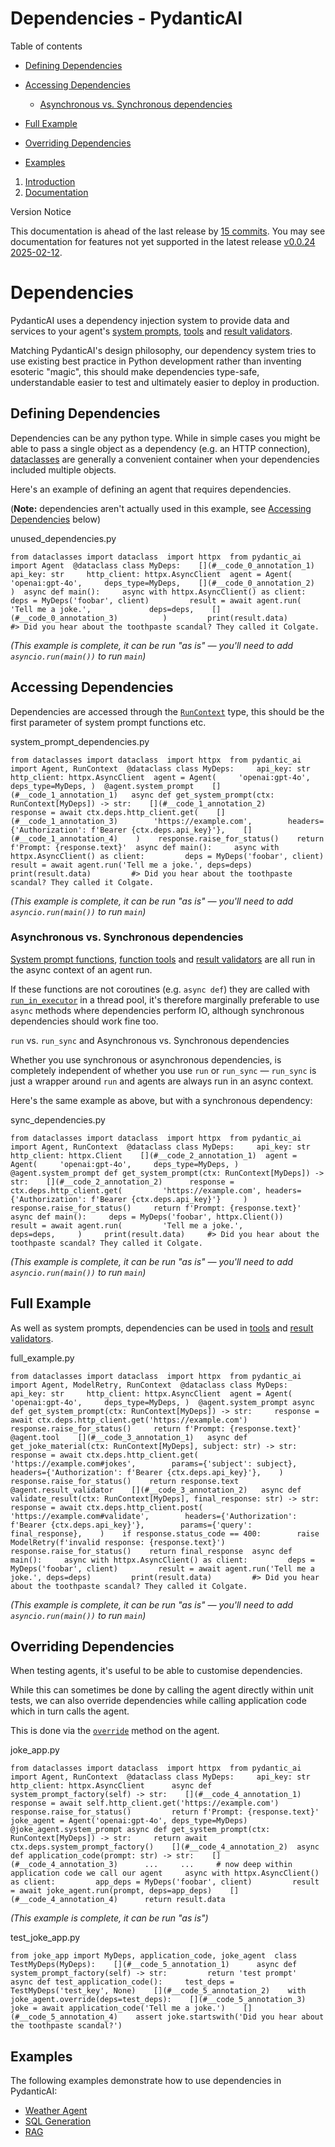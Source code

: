 # Dependencies - PydanticAI

Table of contents

- [Defining Dependencies](#defining-dependencies)
- [Accessing Dependencies](#accessing-dependencies)

  - [Asynchronous vs. Synchronous dependencies](#asynchronous-vs-synchronous-dependencies)

- [Full Example](#full-example)
- [Overriding Dependencies](#overriding-dependencies)
- [Examples](#examples)

1.  [Introduction](..)
2.  [Documentation](../agents/)

Version Notice

This documentation is ahead of the last release by [15 commits](https://github.com/pydantic/pydantic-ai/compare/v0.0.24...main). You may see documentation for features not yet supported in the latest release [v0.0.24 2025-02-12](https://github.com/pydantic/pydantic-ai/releases/tag/v0.0.24).

# Dependencies

PydanticAI uses a dependency injection system to provide data and services to your agent's [system prompts](../agents/#system-prompts), [tools](../tools/) and [result validators](../results/#result-validators-functions).

Matching PydanticAI's design philosophy, our dependency system tries to use existing best practice in Python development rather than inventing esoteric "magic", this should make dependencies type-safe, understandable easier to test and ultimately easier to deploy in production.

## Defining Dependencies

Dependencies can be any python type. While in simple cases you might be able to pass a single object as a dependency (e.g. an HTTP connection), [dataclasses](https://docs.python.org/3/library/dataclasses.html#module-dataclasses) are generally a convenient container when your dependencies included multiple objects.

Here's an example of defining an agent that requires dependencies.

(**Note:** dependencies aren't actually used in this example, see [Accessing Dependencies](#accessing-dependencies) below)

unused_dependencies.py

`from dataclasses import dataclass  import httpx  from pydantic_ai import Agent  @dataclass class MyDeps:    [](#__code_0_annotation_1)      api_key: str     http_client: httpx.AsyncClient  agent = Agent(     'openai:gpt-4o',     deps_type=MyDeps,    [](#__code_0_annotation_2)  )  async def main():     async with httpx.AsyncClient() as client:         deps = MyDeps('foobar', client)         result = await agent.run(             'Tell me a joke.',             deps=deps,    [](#__code_0_annotation_3)          )         print(result.data)         #> Did you hear about the toothpaste scandal? They called it Colgate.`

_(This example is complete, it can be run "as is" — you'll need to add `asyncio.run(main())` to run `main`)_

## Accessing Dependencies

Dependencies are accessed through the [`RunContext`](../api/tools/#pydantic_ai.tools.RunContext) type, this should be the first parameter of system prompt functions etc.

system_prompt_dependencies.py

`from dataclasses import dataclass  import httpx  from pydantic_ai import Agent, RunContext  @dataclass class MyDeps:     api_key: str     http_client: httpx.AsyncClient  agent = Agent(     'openai:gpt-4o',     deps_type=MyDeps, )  @agent.system_prompt    [](#__code_1_annotation_1)   async def get_system_prompt(ctx: RunContext[MyDeps]) -> str:    [](#__code_1_annotation_2)      response = await ctx.deps.http_client.get(    [](#__code_1_annotation_3)        'https://example.com',        headers={'Authorization': f'Bearer {ctx.deps.api_key}'},    [](#__code_1_annotation_4)    )    response.raise_for_status()    return f'Prompt: {response.text}'  async def main():     async with httpx.AsyncClient() as client:         deps = MyDeps('foobar', client)         result = await agent.run('Tell me a joke.', deps=deps)         print(result.data)         #> Did you hear about the toothpaste scandal? They called it Colgate.`

_(This example is complete, it can be run "as is" — you'll need to add `asyncio.run(main())` to run `main`)_

### Asynchronous vs. Synchronous dependencies

[System prompt functions](../agents/#system-prompts), [function tools](../tools/) and [result validators](../results/#result-validators-functions) are all run in the async context of an agent run.

If these functions are not coroutines (e.g. `async def`) they are called with [`run_in_executor`](https://docs.python.org/3/library/asyncio-eventloop.html#asyncio.loop.run_in_executor) in a thread pool, it's therefore marginally preferable to use `async` methods where dependencies perform IO, although synchronous dependencies should work fine too.

`run` vs. `run_sync` and Asynchronous vs. Synchronous dependencies

Whether you use synchronous or asynchronous dependencies, is completely independent of whether you use `run` or `run_sync` — `run_sync` is just a wrapper around `run` and agents are always run in an async context.

Here's the same example as above, but with a synchronous dependency:

sync_dependencies.py

`from dataclasses import dataclass  import httpx  from pydantic_ai import Agent, RunContext  @dataclass class MyDeps:     api_key: str     http_client: httpx.Client    [](#__code_2_annotation_1)  agent = Agent(     'openai:gpt-4o',     deps_type=MyDeps, )  @agent.system_prompt def get_system_prompt(ctx: RunContext[MyDeps]) -> str:    [](#__code_2_annotation_2)      response = ctx.deps.http_client.get(         'https://example.com', headers={'Authorization': f'Bearer {ctx.deps.api_key}'}     )     response.raise_for_status()     return f'Prompt: {response.text}'  async def main():     deps = MyDeps('foobar', httpx.Client())     result = await agent.run(         'Tell me a joke.',         deps=deps,     )     print(result.data)     #> Did you hear about the toothpaste scandal? They called it Colgate.`

_(This example is complete, it can be run "as is" — you'll need to add `asyncio.run(main())` to run `main`)_

## Full Example

As well as system prompts, dependencies can be used in [tools](../tools/) and [result validators](../results/#result-validators-functions).

full_example.py

`from dataclasses import dataclass  import httpx  from pydantic_ai import Agent, ModelRetry, RunContext  @dataclass class MyDeps:     api_key: str     http_client: httpx.AsyncClient  agent = Agent(     'openai:gpt-4o',     deps_type=MyDeps, )  @agent.system_prompt async def get_system_prompt(ctx: RunContext[MyDeps]) -> str:     response = await ctx.deps.http_client.get('https://example.com')     response.raise_for_status()     return f'Prompt: {response.text}'  @agent.tool    [](#__code_3_annotation_1)   async def get_joke_material(ctx: RunContext[MyDeps], subject: str) -> str:     response = await ctx.deps.http_client.get(        'https://example.com#jokes',        params={'subject': subject},        headers={'Authorization': f'Bearer {ctx.deps.api_key}'},    )    response.raise_for_status()    return response.text  @agent.result_validator    [](#__code_3_annotation_2)   async def validate_result(ctx: RunContext[MyDeps], final_response: str) -> str:     response = await ctx.deps.http_client.post(        'https://example.com#validate',        headers={'Authorization': f'Bearer {ctx.deps.api_key}'},        params={'query': final_response},    )    if response.status_code == 400:        raise ModelRetry(f'invalid response: {response.text}')    response.raise_for_status()    return final_response  async def main():     async with httpx.AsyncClient() as client:         deps = MyDeps('foobar', client)         result = await agent.run('Tell me a joke.', deps=deps)         print(result.data)         #> Did you hear about the toothpaste scandal? They called it Colgate.`

_(This example is complete, it can be run "as is" — you'll need to add `asyncio.run(main())` to run `main`)_

## Overriding Dependencies

When testing agents, it's useful to be able to customise dependencies.

While this can sometimes be done by calling the agent directly within unit tests, we can also override dependencies while calling application code which in turn calls the agent.

This is done via the [`override`](../api/agent/#pydantic_ai.agent.Agent.override) method on the agent.

joke_app.py

`from dataclasses import dataclass  import httpx  from pydantic_ai import Agent, RunContext  @dataclass class MyDeps:     api_key: str     http_client: httpx.AsyncClient      async def system_prompt_factory(self) -> str:    [](#__code_4_annotation_1)          response = await self.http_client.get('https://example.com')         response.raise_for_status()         return f'Prompt: {response.text}'  joke_agent = Agent('openai:gpt-4o', deps_type=MyDeps)  @joke_agent.system_prompt async def get_system_prompt(ctx: RunContext[MyDeps]) -> str:     return await ctx.deps.system_prompt_factory()    [](#__code_4_annotation_2)  async def application_code(prompt: str) -> str:    [](#__code_4_annotation_3)      ...     ...     # now deep within application code we call our agent     async with httpx.AsyncClient() as client:         app_deps = MyDeps('foobar', client)         result = await joke_agent.run(prompt, deps=app_deps)    [](#__code_4_annotation_4)      return result.data`

_(This example is complete, it can be run "as is")_

test_joke_app.py

`from joke_app import MyDeps, application_code, joke_agent  class TestMyDeps(MyDeps):    [](#__code_5_annotation_1)      async def system_prompt_factory(self) -> str:         return 'test prompt'  async def test_application_code():     test_deps = TestMyDeps('test_key', None)    [](#__code_5_annotation_2)    with joke_agent.override(deps=test_deps):    [](#__code_5_annotation_3)        joke = await application_code('Tell me a joke.')    [](#__code_5_annotation_4)    assert joke.startswith('Did you hear about the toothpaste scandal?')`

## Examples

The following examples demonstrate how to use dependencies in PydanticAI:

- [Weather Agent](../../examples/weather_agent.py)
- [SQL Generation](../../examples/sql_generation.py)
- [RAG](../../examples/rag.py)
